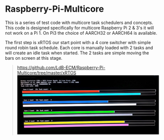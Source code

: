 # Raspberry-Pi-Multicore
This is a series of test code with multicore task schedulers and concepts. This code is designed specifically for multicore Raspberry Pi 2 & 3's it will not work on a Pi 1. On Pi3 the choice of AARCH32 or AARCH64 is available.

The first step is xRTOS our start point with a 4 core switcher with simple round robin task schedule. Each core is manually loaded with 2 tasks and will create an idle task when started. The 2 tasks are simple moving the bars on screen at this stage.
>https://github.com/LdB-ECM/Raspberry-Pi-Multicore/tree/master/xRTOS
![](https://github.com/LdB-ECM/Docs_and_Images/blob/master/Images/xRTOS.jpg?raw=true)
